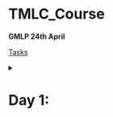 # TMLC_Course

**GMLP 24th April**

[Tasks](https://www.taskade.com/d/PLzZx8VfhRQ5JYqC?share=view&view=cX53WXWo6LVihg6A)

<details>
  
  <summary><h1>Day 1:</h1></summary>

  <b>Paper</b>

Wild blueberry yield prediction using a combination of computer simulation and machine learning algorithms [Download](https://files.taskade.com/attachments/0d0d97dc-9ebe-4e0c-aefd-760ff2a08001/original/Wild%20blueberry%20yield%20prediction%20using%20a%20combination%20of%20computer%20simulation.pdf?_ga=2.241088131.1236315400.1650873240-279579969.1650873240)

Blueberry CSV File [here](https://files.taskade.com/attachments/ebfe39fa-220e-4d33-a709-51bbfee93edf/original/WildBlueberryPollinationSimulationData.csv?_ga=2.210540949.1236315400.1650873240-279579969.1650873240)

The dataset used for predictive modelling was generated by the Wild Blueberry Pollination Simulation Model, which is an open-source, spatially-explicit computer simulation program, that enables exploration of how various factors, including plant spatial arrangement, outcrossing and self-pollination, bee species compositions and weather conditions, in isolation and combination, affect pollination efficiency and yield of the wild blueberry agro-ecosystem. The simulation model has been validated by the field observation and experimental data collected in Maine USA and Canadian Maritimes during the last 30 years and now is a useful tool for hypothesis testing and theory development for wild blueberry pollination researches. This simulated data provides researchers who have actual data collected from field observation and those who wants to experiment the potential of machine learning algorithms response to real data and computer simulation modelling generated data as input for crop yield prediction models.

The target feature is yield which is a continuous variable. The task is to classify this variable based on the other 17 features step-by-step by going through each day's task. The evaluation metrics will be RMSE score.

  <b>Task 1: Exploratory Data Analysis</b>

Exploratory Data Analysis is the first step of understanding your data and acquiring domain knowledge. It helps in knowing the real features apart. Perform EDA using the following resources and note down your insights with most visualizations that you perform.

1. [**EDA (Beginner)**](https://drive.google.com/file/d/1Z9gxMY88MHtbbx17EIq43Xcv8wu4gMBo/view?usp=sharing)
2. [**Data Visualization using Matplotlib**](https://towardsdatascience.com/data-visualization-using-matplotlib-16f1aae5ce70)
3. [**Matplotlib Cheat Sheet**](http://datacamp-community-prod.s3.amazonaws.com/e1a8f39d-71ad-4d13-9a6b-618fe1b8c9e9)
4. [**AutoEDA Jupyter Notebooks**](https://drive.google.com/drive/folders/1bnYEkAwdt6Rn3hrbIUsnHJRCg5uoPElu?usp=sharing)
5. [**The Art of Effective Visualization of Multi-Dimensional Data**](https://towardsdatascience.com/the-art-of-effective-visualization-of-multi-dimensional-data-6c7202990c57)
6. [**EDA Notebook for Everyone**](https://colab.research.google.com/drive/1SUW8kOeiPxcA3y7XdvM4hUd6hTmiuqF9?usp=sharing)

</details>
